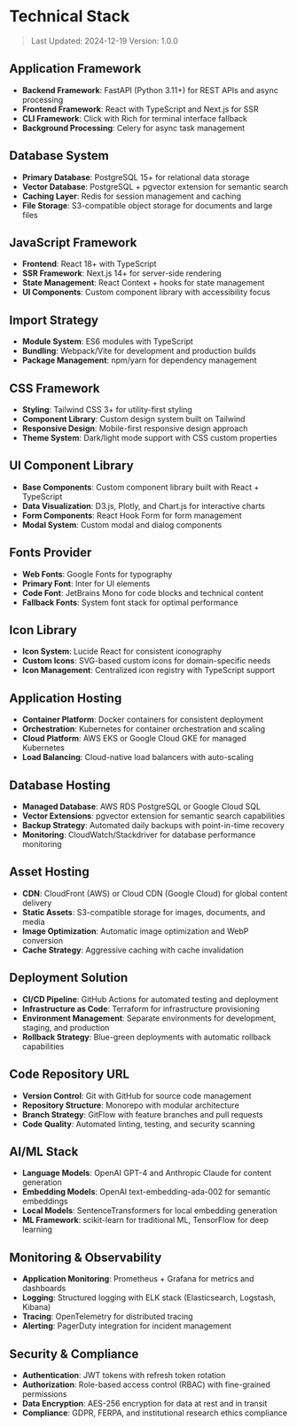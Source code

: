 # Technical Stack

> Last Updated: 2024-12-19
> Version: 1.0.0

## Application Framework

- **Backend Framework**: FastAPI (Python 3.11+) for REST APIs and async processing
- **Frontend Framework**: React with TypeScript and Next.js for SSR
- **CLI Framework**: Click with Rich for terminal interface fallback
- **Background Processing**: Celery for async task management

## Database System

- **Primary Database**: PostgreSQL 15+ for relational data storage
- **Vector Database**: PostgreSQL + pgvector extension for semantic search
- **Caching Layer**: Redis for session management and caching
- **File Storage**: S3-compatible object storage for documents and large files

## JavaScript Framework

- **Frontend**: React 18+ with TypeScript
- **SSR Framework**: Next.js 14+ for server-side rendering
- **State Management**: React Context + hooks for state management
- **UI Components**: Custom component library with accessibility focus

## Import Strategy

- **Module System**: ES6 modules with TypeScript
- **Bundling**: Webpack/Vite for development and production builds
- **Package Management**: npm/yarn for dependency management

## CSS Framework

- **Styling**: Tailwind CSS 3+ for utility-first styling
- **Component Library**: Custom design system built on Tailwind
- **Responsive Design**: Mobile-first responsive design approach
- **Theme System**: Dark/light mode support with CSS custom properties

## UI Component Library

- **Base Components**: Custom component library built with React + TypeScript
- **Data Visualization**: D3.js, Plotly, and Chart.js for interactive charts
- **Form Components**: React Hook Form for form management
- **Modal System**: Custom modal and dialog components

## Fonts Provider

- **Web Fonts**: Google Fonts for typography
- **Primary Font**: Inter for UI elements
- **Code Font**: JetBrains Mono for code blocks and technical content
- **Fallback Fonts**: System font stack for optimal performance

## Icon Library

- **Icon System**: Lucide React for consistent iconography
- **Custom Icons**: SVG-based custom icons for domain-specific needs
- **Icon Management**: Centralized icon registry with TypeScript support

## Application Hosting

- **Container Platform**: Docker containers for consistent deployment
- **Orchestration**: Kubernetes for container orchestration and scaling
- **Cloud Platform**: AWS EKS or Google Cloud GKE for managed Kubernetes
- **Load Balancing**: Cloud-native load balancers with auto-scaling

## Database Hosting

- **Managed Database**: AWS RDS PostgreSQL or Google Cloud SQL
- **Vector Extensions**: pgvector extension for semantic search capabilities
- **Backup Strategy**: Automated daily backups with point-in-time recovery
- **Monitoring**: CloudWatch/Stackdriver for database performance monitoring

## Asset Hosting

- **CDN**: CloudFront (AWS) or Cloud CDN (Google Cloud) for global content delivery
- **Static Assets**: S3-compatible storage for images, documents, and media
- **Image Optimization**: Automatic image optimization and WebP conversion
- **Cache Strategy**: Aggressive caching with cache invalidation

## Deployment Solution

- **CI/CD Pipeline**: GitHub Actions for automated testing and deployment
- **Infrastructure as Code**: Terraform for infrastructure provisioning
- **Environment Management**: Separate environments for development, staging, and production
- **Rollback Strategy**: Blue-green deployments with automatic rollback capabilities

## Code Repository URL

- **Version Control**: Git with GitHub for source code management
- **Repository Structure**: Monorepo with modular architecture
- **Branch Strategy**: GitFlow with feature branches and pull requests
- **Code Quality**: Automated linting, testing, and security scanning

## AI/ML Stack

- **Language Models**: OpenAI GPT-4 and Anthropic Claude for content generation
- **Embedding Models**: OpenAI text-embedding-ada-002 for semantic embeddings
- **Local Models**: SentenceTransformers for local embedding generation
- **ML Framework**: scikit-learn for traditional ML, TensorFlow for deep learning

## Monitoring & Observability

- **Application Monitoring**: Prometheus + Grafana for metrics and dashboards
- **Logging**: Structured logging with ELK stack (Elasticsearch, Logstash, Kibana)
- **Tracing**: OpenTelemetry for distributed tracing
- **Alerting**: PagerDuty integration for incident management

## Security & Compliance

- **Authentication**: JWT tokens with refresh token rotation
- **Authorization**: Role-based access control (RBAC) with fine-grained permissions
- **Data Encryption**: AES-256 encryption for data at rest and in transit
- **Compliance**: GDPR, FERPA, and institutional research ethics compliance
